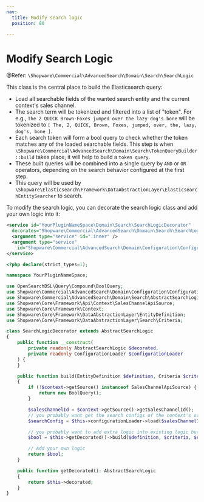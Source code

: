 ```yaml
---
nav:
  title: Modify search logic
  position: 80

---
```


# Modify Search Logic

@Refer: `\Shopware\Commercial\AdvancedSearch\Domain\Search\SearchLogic`

This class is the central place to build the Elasticsearch query:

* Load all searchable fields of the wanted search entity and the current context's sales channel.
* The search term will be tokenized and filtered into a list of "token". For e.g., `The 2 QUICK Brown-Foxes jumped over the lazy dog's bone` will be tokenized to `[ The, 2, QUICK, Brown, Foxes, jumped, over, the, lazy, dog's, bone ]`.
* Each search token will form a bool query to check whether the token matches any of the loaded searchable fields. This step is when `\Shopware\Commercial\AdvancedSearch\Domain\Search\TokenQueryBuilder::build` takes place, it will help to build a `token query`.
* These built queries will be combined into a single query by `AND` or `OR` operators, depending on the search behavior configured at the first step.
* This query will be used by `\Shopware\Elasticsearch\Framework\DataAbstractionLayer\ElasticsearchEntitySearcher` to search.

To modify the search logic, you can decorate the search logic class and add your own logic into it:

```xml
<service id="YourPluginNameSpace\Domain\Search\SearchLogicDecorator"
  decorates="Shopware\Commercial\AdvancedSearch\Domain\Search\SearchLogic">
  <argument type="service" id=".inner" />
  <argument type="service"
    id="Shopware\Commercial\AdvancedSearch\Domain\Configuration\ConfigurationLoader" />
</service>
```

```php
<?php declare(strict_types=1);

namespace YourPluginNameSpace;

use OpenSearchDSL\Query\Compound\BoolQuery;
use Shopware\Commercial\AdvancedSearch\Domain\Configuration\ConfigurationLoader;
use Shopware\Commercial\AdvancedSearch\Domain\Search\AbstractSearchLogic;
use Shopware\Core\Framework\Api\Context\SalesChannelApiSource;
use Shopware\Core\Framework\Context;
use Shopware\Core\Framework\DataAbstractionLayer\EntityDefinition;
use Shopware\Core\Framework\DataAbstractionLayer\Search\Criteria;

class SearchLogicDecorator extends AbstractSearchLogic
{
    public function __construct(
        private readonly AbstractSearchLogic $decorated,
        private readonly ConfigurationLoader $configurationLoader
    ) {
    }

    public function build(EntityDefinition $definition, Criteria $criteria, Context $context): BoolQuery
    {
        if (!$context->getSource() instanceof SalesChannelApiSource) {
            return new BoolQuery();
        }

        $salesChannelId = $context->getSource()->getSalesChannelId();
        // you probably want get the search configs of the context's sales channel but it's optional
        $searchConfig = $this->configurationLoader->load($salesChannelId);

        // you probably want to add extra logic into existing logic but it's optional
        $bool = $this->getDecorated()->build($definition, $criteria, $context);

        // Add your own logic
        return $bool;
    }

    public function getDecorated(): AbstractSearchLogic
    {
        return $this->decorated;
    }
}
```
